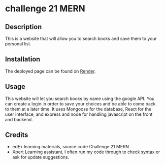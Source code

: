 # challenge 21 MERN

## Description

This is a website that will allow you to search books and save them to your personal list. 
## Installation

The deployed page can be found on [Render](https://challenge-21-mern.onrender.com). 

## Usage

This website will let you search books by name using the google API. You can create a login in order to save your choices and be able to come back to them at a later time. It uses Mongoose for the database, React for the user interface, and express and node for handling javascript on the front and backend. 

## Credits

* edEx learning materials, source code Challenge 21 MERN
* Xpert Learning assistant, I often run my code through to check syntax or ask for update suggestions. 